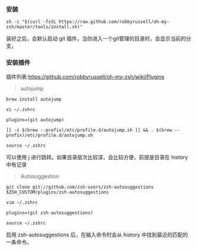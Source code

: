 
### 安装

```
sh -c "$(curl -fsSL https://raw.github.com/robbyrussell/oh-my-zsh/master/tools/install.sh)"
```

装好之后，会默认启动 git 插件，当你进入一个git管理的目录时，会显示当前的分支。



### 安装插件

插件列表:https://github.com/robbyrussell/oh-my-zsh/wiki/Plugins



> autojump 

```
brew install autojump

vi ~/.zshrc

plugins=(git autojump)

[[ -s $(brew --prefix)/etc/profile.d/autojump.sh ]] && . $(brew --prefix)/etc/profile.d/autojump.sh

source ~/.zshrc
```

可以使用 j 进行跳转。如果目录层次比较深，会比较方便，前提是目录在 history 中有记录



> Autosuggestion

```
git clone git://github.com/zsh-users/zsh-autosuggestions $ZSH_CUSTOM/plugins/zsh-autosuggestions

vim ~/.zshrc

plugins=(git zsh-autosuggestions)

source ~/.zshrc
```

启用 zsh-autosuggestions 后，在输入命令时会从 history 中找到最近的匹配的一条命令。





